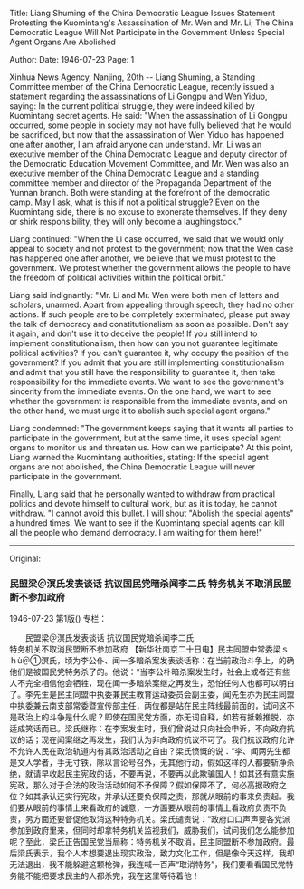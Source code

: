 Title: Liang Shuming of the China Democratic League Issues Statement Protesting the Kuomintang's Assassination of Mr. Wen and Mr. Li; The China Democratic League Will Not Participate in the Government Unless Special Agent Organs Are Abolished

Author:
Date: 1946-07-23
Page: 1

Xinhua News Agency, Nanjing, 20th -- Liang Shuming, a Standing Committee member of the China Democratic League, recently issued a statement regarding the assassinations of Li Gongpu and Wen Yiduo, saying: In the current political struggle, they were indeed killed by Kuomintang secret agents. He said: "When the assassination of Li Gongpu occurred, some people in society may not have fully believed that he would be sacrificed, but now that the assassination of Wen Yiduo has happened one after another, I am afraid anyone can understand. Mr. Li was an executive member of the China Democratic League and deputy director of the Democratic Education Movement Committee, and Mr. Wen was also an executive member of the China Democratic League and a standing committee member and director of the Propaganda Department of the Yunnan branch. Both were standing at the forefront of the democratic camp. May I ask, what is this if not a political struggle? Even on the Kuomintang side, there is no excuse to exonerate themselves. If they deny or shirk responsibility, they will only become a laughingstock."

Liang continued: "When the Li case occurred, we said that we would only appeal to society and not protest to the government; now that the Wen case has happened one after another, we believe that we must protest to the government. We protest whether the government allows the people to have the freedom of political activities within the political orbit."

Liang said indignantly: "Mr. Li and Mr. Wen were both men of letters and scholars, unarmed. Apart from appealing through speech, they had no other actions. If such people are to be completely exterminated, please put away the talk of democracy and constitutionalism as soon as possible. Don't say it again, and don't use it to deceive the people! If you still intend to implement constitutionalism, then how can you not guarantee legitimate political activities? If you can't guarantee it, why occupy the position of the government? If you admit that you are still implementing constitutionalism and admit that you still have the responsibility to guarantee it, then take responsibility for the immediate events. We want to see the government's sincerity from the immediate events. On the one hand, we want to see whether the government is responsible from the immediate events, and on the other hand, we must urge it to abolish such special agent organs."

Liang condemned: "The government keeps saying that it wants all parties to participate in the government, but at the same time, it uses special agent organs to monitor us and threaten us. How can we participate? At this point, Liang warned the Kuomintang authorities, stating: If the special agent organs are not abolished, the China Democratic League will never participate in the government.

Finally, Liang said that he personally wanted to withdraw from practical politics and devote himself to cultural work, but as it is today, he cannot withdraw. "I cannot avoid this bullet. I will shout "Abolish the special agents" a hundred times. We want to see if the Kuomintang special agents can kill all the people who demand democracy. I am waiting for them here!"



<hr /> 

Original: 


### 民盟梁＠溟氏发表谈话  抗议国民党暗杀闻李二氏  特务机关不取消民盟断不参加政府

1946-07-23
第1版()
专栏：

　　民盟梁＠溟氏发表谈话
    抗议国民党暗杀闻李二氏     
    特务机关不取消民盟断不参加政府
    【新华社南京二十日电】民主同盟中常委梁ｓｈù＠①溟氏，顷为李公仆、闻一多暗杀案发表谈话称：在当前政治斗争上，的确他们是被国民党特务杀了的。他说：“当李公朴暗杀案发生时，社会上或者还有些人不完全相信他会牺牲，现在闻一多暗杀案继之再发生，恐怕任何人也都可以明白了。李先生是民主同盟中执委兼民主教育运动委员会副主委，闻先生亦为民主同盟中执委兼云南支部常委暨宣传部主任，两位都是站在民主阵线最前面的，试问这不是政治上的斗争是什么呢？即使在国民党方面，亦无词自释，如若有抵赖推脱，亦适成笑话而已。梁氏继称：在李案发生时，我们曾说过只向社会申诉，不向政府抗议的话；现在闻案继之再发生，我们认为非向政府抗议不可了。我们抗议政府允许不允许人民在政治轨道内有其政治活动之自由？梁氏愤慨的说：“李、闻两先生都是文人学者，手无寸铁，除以言论号召外，无其他行动，假如这样的人都要斩净杀绝，就请早收起民主宪政的话，不要再说，不要再以此欺骗国人！如其还有意实施宪政，那么对于合法的政治活动如何不予保障？假如保障不了，何必高据政府之位？如其承认还实行宪政，并承认还要负保障之责，那就从眼前的事来负责起。我们要从眼前的事情上来看政府的诚意，一方面要从眼前的事情上看政府负责不负责，另方面还要督促他取消这种特务机关。梁氏谴责说：“政府口口声声要各党派参加到政府里来，但同时却拿特务机关监视我们，威胁我们，试问我们怎么能参加呢？至此，梁氏正告国民党当局称：特务机关不取消，民主同盟断不参加政府。最后梁氏表示，我个人本想要退出现实政治，致力文化工作，但是像今天这样，我却无法退出，我不能躲避这颗枪弹，我连喊一百声“取消特务”，我们要看看国民党特务能不能把要求民主的人都杀完，我在这里等待着他！
